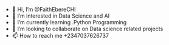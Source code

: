 - 👋 Hi, I’m @FaithEbereCHI
- 👀 I’m interested in Data Science and AI
- 🌱 I’m currently learning .Python Programming
- 💞️ I’m looking to collaborate on Data science related projects
- 📫 How to reach me +2347037626737

<!---
FaithEbereCHI/FaithEbereCHI is a ✨ special ✨ repository because its `README.md` (this file) appears on your GitHub profile.
You can click the Preview link to take a look at your changes.
--->
